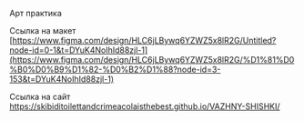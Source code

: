 Арт практика

Ссылка на макет 
[https://www.figma.com/design/HLC6jLBywq6YZWZ5x8lR2G/Untitled?node-id=0-1&t=DYuK4NoIhId88zjl-1](https://www.figma.com/design/HLC6jLBywq6YZWZ5x8lR2G/%D1%81%D0%B0%D0%B9%D1%82-%D0%B2%D1%88?node-id=3-153&t=DYuK4NoIhId88zjl-1)

Ссылка на сайт
https://skibiditoilettandcrimeacolaisthebest.github.io/VAZHNY-SHISHKI/
